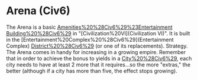 # Arena (Civ6)

The Arena is a basic [Amenities%20%28Civ6%29%23Entertainment](entertainment) [Building%20%28Civ6%29](building) in "[Civilization%20VI](Civilization VI)". It is built in the [Entertainment%20Complex%20%28Civ6%29](Entertainment Complex) [District%20%28Civ6%29](district) (or one of its replacements).
Strategy.
The Arena comes in handy for increasing in a growing empire. Remember that in order to achieve the bonus to yields in a [City%20%28Civ6%29](city), each city needs to have at least 2 more that it requires...so the more "extras," the better (although if a city has more than five, the effect stops growing).